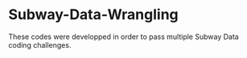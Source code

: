 # Subway-Data-Wrangling
These codes were developped in order to pass multiple Subway Data coding challenges.
